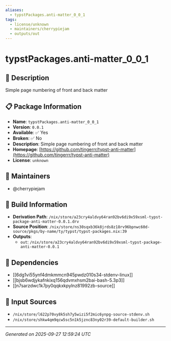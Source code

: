 ```yaml
---
aliases:
  - typstPackages.anti-matter_0_0_1
tags:
  - license/unknown
  - maintainers/cherrypiejam
  - outputs/out
---
```


# typstPackages.anti-matter_0_0_1

## 📝 Description

Simple page numbering of front and back matter

## 📋 Package Information

- **Name**: `typstPackages.anti-matter_0_0_1`
- **Version**: `0.0.1`
- **Available**: ✅ Yes
- **Broken**: ✅ No
- **Description**: Simple page numbering of front and back matter
- **Homepage**: [https://github.com/tingerrr/typst-anti-matter](https://github.com/tingerrr/typst-anti-matter)
- **License**: `unknown`
## 👥 Maintainers

- @cherrypiejam


## 🔧 Build Information

- **Derivation Path**: `/nix/store/a23cry4aldvy64ran92bv6di9x59xsml-typst-package-anti-matter-0.0.1.drv`
- **Source Position**: `/nix/store/ns30sqxb36k8jrds8z18rv96bpnwc60d-source/pkgs/by-name/ty/typst/typst-packages.nix:39`
- **Outputs**:
  - `out`:  `/nix/store/a23cry4aldvy64ran92bv6di9x59xsml-typst-package-anti-matter-0.0.1`

## 🔗 Dependencies

- [[6dg1vi55ynf4dmkmmcn945pwdz010s34-stdenv-linux]]
- [[bjsb6wdjykafnkixq156qdvmxhsm2bai-bash-5.3p3]]
- [[n7sarzdwc1k7py0qqkxkpylnz81992zb-source]]

## 📁 Input Sources

- `/nix/store/l622p70vy8k5sh7y5wizi5f2mic6ynpg-source-stdenv.sh`
- `/nix/store/shkw4qm9qcw5sc5n1k5jznc83ny02r39-default-builder.sh`

---
*Generated on 2025-09-27 12:59:24 UTC*
